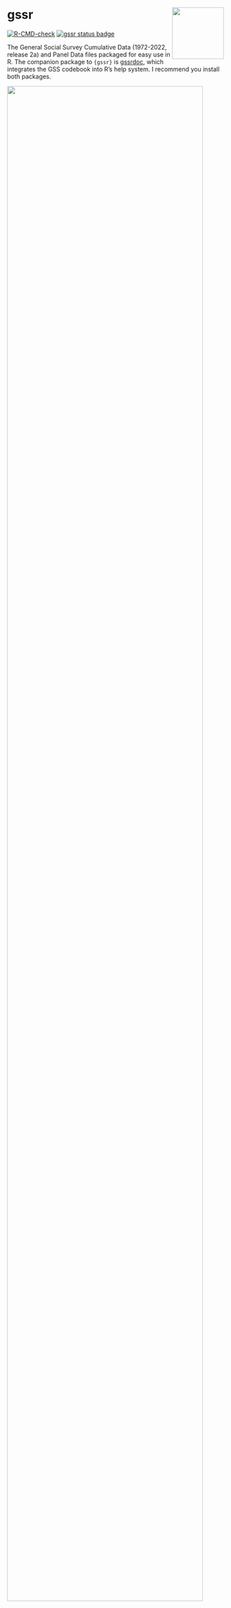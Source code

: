
<!-- README.md is generated from README.Rmd. Please edit that file -->

# gssr <img src="man/figures/gssr.png" align="right" width="120" />

<!-- badges: start -->

[![R-CMD-check](https://github.com/kjhealy/gssr/actions/workflows/R-CMD-check.yaml/badge.svg)](https://github.com/kjhealy/gssr/actions/workflows/R-CMD-check.yaml)
[![gssr status
badge](https://kjhealy.r-universe.dev/badges/gssr)](https://kjhealy.r-universe.dev/gssr)
<!-- badges: end -->

The General Social Survey Cumulative Data (1972-2022, release 2a) and
Panel Data files packaged for easy use in R. The companion package to
`{gssr}` is [gssrdoc](https://kjhealy.github.io/gssrdoc), which
integrates the GSS codebook into R’s help system. I recommend you
install both packages.

<img src="man/figures/fefam_svy.png" width = "95%"/>

## Installation

`{gssr}` is a data package, bundling several datasets into a convenient
format. The relatively large size of the data in the package means it is
not suitable for hosting on [CRAN](https://cran.r-project.org/), the
core R package repository. The same is true of `{gssrdoc}`.

### Install via R-Universe

My [R Universe](https://kjhealy.r-universe.dev/) provides binary
packages for `{gssr}` and `{gssrdoc}`. To install both packages, copy
and paste the following code to the R console:

``` r
# Install 'gssr' from 'ropensci' universe
install.packages('gssr', repos =
  c('https://kjhealy.r-universe.dev', 'https://cloud.r-project.org'))

# Also recommended: install 'gssrdoc' as well
install.packages('gssrdoc', repos =
  c('https://kjhealy.r-universe.dev', 'https://cloud.r-project.org'))
```

Because the packages have dependencies that are on CRAN, we add CRAN as
well as the R Universe to the `repos` argument.

The binary packages will install noticeably quicker than building the
package from source. Plus, you can use `install.packages()` directly.

### Install direct from GitHub

You can also install gssr from [GitHub](https://github.com/kjhealy/gssr)
with:

``` r
remotes::install_github("kjhealy/gssr")
```

## Loading the data

``` r
library(gssr)
#> Warning: package 'gssr' was built under R version 4.3.3
#> Package loaded. To attach the GSS data, type data(gss_all) at the console.
#> For the codebook, type data(gss_dict).
#> For the panel data and documentation, type e.g. data(gss_panel08_long) and data(gss_panel_doc).
#> For help on a specific GSS variable, type ?varname at the console.
```

### Single GSS years

You can get the data for any single GSS year by using `gss_get_yr()` to
download it from NORC and put it directly into a tibble.

``` r
gss18 <- gss_get_yr(2018)
#> Fetching: https://gss.norc.org/documents/stata/2018_stata.zip

gss18
#> # A tibble: 2,348 × 1,068
#>    year         id wrkstat   hrs1        hrs2        evwork      wrkslf  wrkgovt
#>    <dbl+lbl> <dbl> <dbl+lbl> <dbl+lbl>   <dbl+lbl>   <dbl+lbl>   <dbl+l> <dbl+l>
#>  1 2018          1 3 [with … NA(i) [iap]    41       NA(i) [iap] 2 [som… 2 [pri…
#>  2 2018          2 5 [retir… NA(i) [iap] NA(i) [iap]     1 [yes] 2 [som… 2 [pri…
#>  3 2018          3 1 [worki…    40       NA(i) [iap] NA(i) [iap] 2 [som… 2 [pri…
#>  4 2018          4 1 [worki…    40       NA(i) [iap] NA(i) [iap] 2 [som… 2 [pri…
#>  5 2018          5 5 [retir… NA(i) [iap] NA(i) [iap]     1 [yes] 2 [som… 2 [pri…
#>  6 2018          6 5 [retir… NA(i) [iap] NA(i) [iap]     1 [yes] 2 [som… 2 [pri…
#>  7 2018          7 1 [worki…    35       NA(i) [iap] NA(i) [iap] 2 [som… 1 [gov…
#>  8 2018          8 1 [worki…    89 [89+… NA(i) [iap] NA(i) [iap] 2 [som… 2 [pri…
#>  9 2018          9 1 [worki…    40       NA(i) [iap] NA(i) [iap] 1 [sel… 2 [pri…
#> 10 2018         10 1 [worki…    40       NA(i) [iap] NA(i) [iap] 2 [som… 2 [pri…
#> # ℹ 2,338 more rows
#> # ℹ 1,060 more variables: occ10 <dbl+lbl>, prestg10 <dbl+lbl>,
#> #   prestg105plus <dbl+lbl>, indus10 <dbl+lbl>, marital <dbl+lbl>,
#> #   martype <dbl+lbl>, divorce <dbl+lbl>, widowed <dbl+lbl>,
#> #   spwrksta <dbl+lbl>, sphrs1 <dbl+lbl>, sphrs2 <dbl+lbl>, spevwork <dbl+lbl>,
#> #   cowrksta <dbl+lbl>, cowrkslf <dbl+lbl>, coevwork <dbl+lbl>,
#> #   cohrs1 <dbl+lbl>, cohrs2 <dbl+lbl>, spwrkslf <dbl+lbl>, …
```

### The Cumulative Data File

The GSS cumulative data file is large. It is included in`gssr` but not
loaded by default when you invoke the package. (That is, `gssr` does not
use R’s “lazy loading” facility. The data file is too big to do this
without error.) To load it (or the other) datasets, first load the
library and then use `data()` to make the data available. For example,
load the cumulative GSS file like this:

``` r
data(gss_all)
```

This will take a moment. Once it is ready, the `gss_all` object is
available to use in the usual way:

``` r
gss_all
#> # A tibble: 72,390 × 6,694
#>    year         id wrkstat    hrs1        hrs2        evwork      occ   prestige
#>    <dbl+lbl> <dbl> <dbl+lbl>  <dbl+lbl>   <dbl+lbl>   <dbl+lbl>   <dbl> <dbl+lb>
#>  1 1972          1 1 [workin… NA(i) [iap] NA(i) [iap] NA(i) [iap] 205   50      
#>  2 1972          2 5 [retire… NA(i) [iap] NA(i) [iap]     1 [yes] 441   45      
#>  3 1972          3 2 [workin… NA(i) [iap] NA(i) [iap] NA(i) [iap] 270   44      
#>  4 1972          4 1 [workin… NA(i) [iap] NA(i) [iap] NA(i) [iap]   1   57      
#>  5 1972          5 7 [keepin… NA(i) [iap] NA(i) [iap]     1 [yes] 385   40      
#>  6 1972          6 1 [workin… NA(i) [iap] NA(i) [iap] NA(i) [iap] 281   49      
#>  7 1972          7 1 [workin… NA(i) [iap] NA(i) [iap] NA(i) [iap] 522   41      
#>  8 1972          8 1 [workin… NA(i) [iap] NA(i) [iap] NA(i) [iap] 314   36      
#>  9 1972          9 2 [workin… NA(i) [iap] NA(i) [iap] NA(i) [iap] 912   26      
#> 10 1972         10 1 [workin… NA(i) [iap] NA(i) [iap] NA(i) [iap] 984   18      
#> # ℹ 72,380 more rows
#> # ℹ 6,686 more variables: wrkslf <dbl+lbl>, wrkgovt <dbl+lbl>,
#> #   commute <dbl+lbl>, industry <dbl+lbl>, occ80 <dbl+lbl>, prestg80 <dbl+lbl>,
#> #   indus80 <dbl+lbl>, indus07 <dbl+lbl>, occonet <dbl+lbl>, found <dbl+lbl>,
#> #   occ10 <dbl+lbl>, occindv <dbl+lbl>, occstatus <dbl+lbl>, occtag <dbl+lbl>,
#> #   prestg10 <dbl+lbl>, prestg105plus <dbl+lbl>, indus10 <dbl+lbl>,
#> #   indstatus <dbl+lbl>, indtag <dbl+lbl>, marital <dbl+lbl>, …
```

## Integrated Help with `gssrdoc`

`{gssr}`’s companion package,
[gssrdoc](https://kjhealy.github.io/gssrdoc/) provides documentation for
all GSS variables in the cumulative data file via R’s help system. You
can browse variables by name in the package’s help file or type `?`
followed by the name of the variable at the console to get a standard R
help page containing information on the variable, the values it takes
and (in most cases) a crosstabulation of the variable’s values for each
year of the GSS. This facility is particularly convenient in an IDE such
as RStudio or Microsoft Visual Studio.

<img src="man/figures/fefam_help.png" />

## Which questions were asked in which years?

We often want to know which years a question or group of questions was
asked. We can find this out for one or more variables with
`gss_which_years()`.

``` r
gss_which_years(gss_all, fefam)

#> # A tibble: 33 x 2
#>     year fefam
#>    <dbl> <lgl>
#>  1  1972 FALSE
#>  2  1973 FALSE
#>  3  1974 FALSE
#>  4  1975 FALSE
#>  5  1976 FALSE
#>  6  1977 TRUE 
#>  7  1978 FALSE
#>  8  1980 FALSE
#>  9  1982 FALSE
#> 10  1983 FALSE
#> # … with 24 more rows
  
```

When querying more than one variable, use `c()`:

``` r
gss_all |> 
  gss_which_years(c(industry, indus80, wrkgovt, commute)) |> 
  print(n = Inf)

## # A tibble: 34 × 5
##    year      industry indus80 wrkgovt commute
##    <dbl+lbl> <lgl>    <lgl>   <lgl>   <lgl>  
##  1 1972      TRUE     FALSE   FALSE   FALSE  
##  2 1973      TRUE     FALSE   FALSE   FALSE  
##  3 1974      TRUE     FALSE   FALSE   FALSE  
##  4 1975      TRUE     FALSE   FALSE   FALSE  
##  5 1976      TRUE     FALSE   FALSE   FALSE  
##  6 1977      TRUE     FALSE   FALSE   FALSE  
##  7 1978      TRUE     FALSE   FALSE   FALSE  
##  8 1980      TRUE     FALSE   FALSE   FALSE  
##  9 1982      TRUE     FALSE   FALSE   FALSE  
## 10 1983      TRUE     FALSE   FALSE   FALSE  
## 11 1984      TRUE     FALSE   FALSE   FALSE  
## 12 1985      TRUE     FALSE   TRUE    FALSE  
## 13 1986      TRUE     FALSE   TRUE    TRUE   
## 14 1987      TRUE     FALSE   FALSE   FALSE  
## 15 1988      TRUE     TRUE    FALSE   FALSE  
## 16 1989      TRUE     TRUE    FALSE   FALSE  
## 17 1990      TRUE     TRUE    FALSE   FALSE  
## 18 1991      FALSE    TRUE    FALSE   FALSE  
## 19 1993      FALSE    TRUE    FALSE   FALSE  
## 20 1994      FALSE    TRUE    FALSE   FALSE  
## 21 1996      FALSE    TRUE    FALSE   FALSE  
## 22 1998      FALSE    TRUE    FALSE   FALSE  
## 23 2000      FALSE    TRUE    TRUE    FALSE  
## 24 2002      FALSE    TRUE    TRUE    FALSE  
## 25 2004      FALSE    TRUE    TRUE    FALSE  
## 26 2006      FALSE    TRUE    TRUE    FALSE  
## 27 2008      FALSE    TRUE    TRUE    FALSE  
## 28 2010      FALSE    TRUE    TRUE    FALSE  
## 29 2012      FALSE    FALSE   TRUE    FALSE  
## 30 2014      FALSE    FALSE   TRUE    FALSE  
## 31 2016      FALSE    FALSE   TRUE    FALSE  
## 32 2018      FALSE    FALSE   TRUE    FALSE  
## 33 2021      FALSE    FALSE   FALSE   FALSE  
## 34 2022      FALSE    FALSE   FALSE   FALSE 
```

## Panel data

In addition to the Cumulative Data File, the gssr package also includes
the GSS’s panel data. The current rotating panel design began in 2006. A
panel of respondents were interviewed that year and followed up on for
further interviews in 2008 and 2010. A second panel was interviewed
beginning in 2008, and was followed up on for further interviews in 2010
and 2012. And a third panel began in 2010, with follow-up interviews in
2012 and 2014. The `gssr` package provides three datasets, one for each
of three-wave panels. They are `gss_panel06_long`, `gss_panel08_long`,
and `gss_panel10_long`. The datasets are provided by the GSS in wide
format but (as their names suggest) they are packaged here in long
format. The 2020 panel is an exception to this, for reasons described
below. The conversion was carried out using the [`panelr`
package](https://panelr.jacob-long.com) and its `long_panel()` function.
Conversion from long back to wide format is possible with the tools
provided in `panelr`.

The panel data objects must be loaded in the same way as the cumulative
data file, using `data()`.

``` r
data("gss_panel06_long")

gss_panel06_long
#> # A tibble: 6,000 × 1,572
#>    firstid  wave ballot      form    formwt oversamp sampcode sample  samptype  
#>    <fct>   <dbl> <dbl+lbl>   <dbl+l>  <dbl>    <dbl> <dbl+lb> <dbl+l> <dbl+lbl> 
#>  1 9           1 3 [BALLOT … 2 [ALT…      1        1 501      9 [200… 2006 [200…
#>  2 9           2 3 [BALLOT … 2 [ALT…      1        1 501      9 [200… 2006 [200…
#>  3 9           3 3 [BALLOT … 2 [ALT…      1        1 501      9 [200… 2006 [200…
#>  4 10          1 1 [BALLOT … 1 [STA…      1        1 501      9 [200… 2006 [200…
#>  5 10          2 1 [BALLOT … 1 [STA…      1        1 501      9 [200… 2006 [200…
#>  6 10          3 1 [BALLOT … 1 [STA…      1        1 501      9 [200… 2006 [200…
#>  7 11          1 3 [BALLOT … 2 [ALT…      1        1 501      9 [200… 2006 [200…
#>  8 11          2 3 [BALLOT … 2 [ALT…      1        1 501      9 [200… 2006 [200…
#>  9 11          3 3 [BALLOT … 2 [ALT…      1        1 501      9 [200… 2006 [200…
#> 10 12          1 1 [BALLOT … 2 [ALT…      1        1 501      9 [200… 2006 [200…
#> # ℹ 5,990 more rows
#> # ℹ 1,563 more variables: vstrat <dbl+lbl>, vpsu <dbl+lbl>, wtpan12 <dbl+lbl>,
#> #   wtpan123 <dbl+lbl>, wtpannr12 <dbl+lbl>, wtpannr123 <dbl+lbl>,
#> #   letin1a <dbl+lbl>, abany <dbl+lbl>, abdefect <dbl+lbl>, abhlth <dbl+lbl>,
#> #   abnomore <dbl+lbl>, abpoor <dbl+lbl>, abrape <dbl+lbl>, absingle <dbl+lbl>,
#> #   accntsci <dbl+lbl>, acqasian <dbl+lbl>, acqattnd <dbl+lbl>,
#> #   acqblack <dbl+lbl>, acqbrnda <dbl+lbl>, acqchild <dbl+lbl>, …
```

Panel data objects are regular tibbles. You do not need to use `panelr`
to work with the data.

The column names in long format do not have wave identifiers. Rather,
`firstid` and `wave` variables track the cases. The `firstid` variable
is unique for every respondent in the panel and has no missing values.
The `wave` variable indexes responses from a given `firstid` panelist in
each wave (if observed). The `id` variable is from the GSS and indexes
individuals within waves.

``` r
data("gss_panel08_long")

gss_panel08_long  |>  
  select(firstid, wave, id, sex)
#> # A tibble: 6,069 × 4
#>    firstid  wave id        sex      
#>    <fct>   <dbl> <dbl+lbl> <dbl+lbl>
#>  1 1           1    1       1 [MALE]
#>  2 1           2 8001       1 [MALE]
#>  3 1           3   NA      NA       
#>  4 2           1    2       1 [MALE]
#>  5 2           2 8002       1 [MALE]
#>  6 2           3 8001       1 [MALE]
#>  7 3           1    3       1 [MALE]
#>  8 3           2 8003       1 [MALE]
#>  9 3           3 8002       1 [MALE]
#> 10 4           1    4       1 [MALE]
#> # ℹ 6,059 more rows
```

We can look at attrition across waves with, e.g.:

``` r
gss_panel06_long |> 
  select(wave, id) |>
  group_by(wave) |>
  summarize(observed = n_distinct(id),
            missing = sum(is.na(id)))
#> # A tibble: 3 × 3
#>    wave observed missing
#>   <dbl>    <int>   <int>
#> 1     1     2000       0
#> 2     2     1537     464
#> 3     3     1277     724
```

## The 2020 Panel Data

The COVID-19 pandemic also affected the panel data design. In 2020, the
GSS was run as two studies; namely, (1) a panel re-interview of past
respondents from the 2016 and 2018 cross sectional GSS studies (referred
to as the 2016-2020 GSS Panel), and (2) an independent fresh
cross-sectional address-based sampling push to web study (referred to as
2020 cross-sectional survey). The `gssr` package provides the data for
the first study as `gss_panel20`. This study empaneled former 2016 and
2018 GSS respondents to answer a GSS questionnaire in 2020 (i.e., the
2016-2020 GSS panel). In the 2016-2020 GSS Panel, variables only contain
data from one of the three years. To differentiate between versions of
each variable, they have been appended with suffixes. Variables from
2016 (Wave 1a) have `_1a` appended, variables from 2018 (Wave 1b) have
`_1b` appended, and variables from 2020 (Wave 2) have `_2` appended.
Users can also track cases from 2016 and 2018, and reinterviews from
2020 with the variable `samptype`.

``` r
data("gss_panel20")
gss_panel20
#> # A tibble: 5,215 × 4,296
#>    samptype           yearid fileversion panstat wtssall_1a wtssall_1b wtssall_2
#>    <dbl+lbl>          <chr>  <chr>       <dbl+l>      <dbl>      <dbl>     <dbl>
#>  1 2016 [sample from… 20160… GSS 2020 P… 1 [sel…      0.957         NA     1.09 
#>  2 2016 [sample from… 20160… GSS 2020 P… 1 [sel…      0.478         NA     0.543
#>  3 2016 [sample from… 20160… GSS 2020 P… 0 [not…      0.957         NA    NA    
#>  4 2016 [sample from… 20160… GSS 2020 P… 1 [sel…      1.91          NA     2.17 
#>  5 2016 [sample from… 20160… GSS 2020 P… 0 [not…      1.44          NA    NA    
#>  6 2016 [sample from… 20160… GSS 2020 P… 2 [sel…      0.957         NA    NA    
#>  7 2016 [sample from… 20160… GSS 2020 P… 0 [not…      1.44          NA    NA    
#>  8 2016 [sample from… 20160… GSS 2020 P… 1 [sel…      0.957         NA     1.09 
#>  9 2016 [sample from… 20160… GSS 2020 P… 1 [sel…      0.957         NA     1.09 
#> 10 2016 [sample from… 20160… GSS 2020 P… 0 [not…      0.957         NA    NA    
#> # ℹ 5,205 more rows
#> # ℹ 4,289 more variables: wtssnr_1a <dbl>, wtssnr_1b <dbl>, wtssnr_2 <dbl>,
#> #   vstrat_1a <dbl>, vstrat_1b <dbl>, vstrat_2 <dbl>, vpsu_1a <dbl>,
#> #   vpsu_1b <dbl>, vpsu_2 <dbl>, year_1a <int>, year_1b <int>, year_2 <int>,
#> #   id_1a <dbl>, id_1b <dbl>, id_2 <dbl>, mar1_1a <dbl+lbl>, mar2_1a <dbl+lbl>,
#> #   mar3_1a <dbl+lbl>, mar4_1a <dbl+lbl>, mar5_1a <dbl+lbl>, mar6_1a <dbl+lbl>,
#> #   mar7_1a <dbl+lbl>, mar8_1a <dbl+lbl>, mar9_1a <dbl+lbl>, …
```

Unlike the other panels, these data are provided in wide format. Users
are strongly encouraged to read the [official
documentation](https://gss.norc.org/Documents/codebook/2016-2020%20GSS%20Panel%20Codebook%20-%20R1a.pdf)
at the NORC website.

## The GSS and COVID-19

The GSS administrators have released a [Methodological
Primer](https://gss.norc.org/Documents/other/2021%20XSEC%20R1%20Methodological%20Primer.pdf)
along with the [Documentation and Codebook for the 2021
survey](https://gss.norc.org/Documents/codebook/GSS%202021%20Codebook%20R1.pdf)
that users should read carefully in connection with the effects of
COVID-19 on data collection for the GSS.

The Primer notes:

> Since its inception, the GSS has conducted data collection via
> in-person interviews as its primary mode of data collection. The
> pandemic forced the GSS to change this design, moving from in-person
> to address- based sampling and a push-to-web methodology, with the
> bulk of the interview conducted online via a self- administered
> questionnaire.

In addition,

> We recommend our users include the one of the following statements
> when reporting on the GSS 2021 Cross-section data: *Total Survey Error
> Summary Perspective for the 2021 GSS Cross-section:* Changes in
> opinions, attitudes, and behaviors observed in 2021 relative to
> historical trends may be due to actual change in concept over time
> and/or may have resulted from methodological changes made to the
> survey methodology during the COVID-19 global pandemic.

And,

> *Suggested Statement to Include in Articles and Reports That Use GSS
> Data:* To safeguard the health of staff and respondents during the
> COVID-19 pandemic, the 2021 GSS data collection used a mail-to-web
> methodology instead of its traditional in-person interviews. Research
> and interpretation done using the data should take extra care to
> ensure the analysis reflects actual changes in public opinion and is
> not unduly influenced by the change in data collection methods. For
> more information on the 2021 GSS methodology and its implications,
> please visit <https://gss.norc.org/Get-The-Data>

## Further details

The package is documented at <http://kjhealy.github.io/gssr/>. The GSS
homepage is at <http://gss.norc.org/>. While the `gssr` package
incorporates the publicly-available GSS cumulative data file, this
package is not associated with or endorsed by the National Opinion
Research Center or the General Social Survey.
